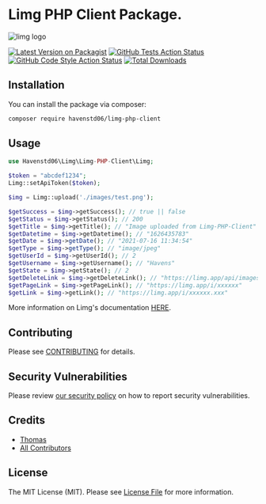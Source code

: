 # Limg PHP Client Package.

<img src="https://limg.app/i/gQHOGpS.png/500" alt="limg logo">

[![Latest Version on Packagist](https://img.shields.io/packagist/v/havenstd06/limg-php-client.svg?style=flat-square)](https://packagist.org/packages/havenstd06/limg-php-client)
[![GitHub Tests Action Status](https://img.shields.io/github/workflow/status/havenstd06/limg-php-client/run-tests?label=tests)](https://github.com/havenstd06/limg-php-client/actions?query=workflow%3ATests+branch%3Amaster)
[![GitHub Code Style Action Status](https://img.shields.io/github/workflow/status/havenstd06/limg-php-client/Check%20&%20fix%20styling?label=code%20style)](https://github.com/havenstd06/limg-php-client/actions?query=workflow%3A"Check+%26+fix+styling"+branch%3Amaster)
[![Total Downloads](https://img.shields.io/packagist/dt/havenstd06/limg-php-client.svg?style=flat-square)](https://packagist.org/packages/havenstd06/limg-php-client)

## Installation

You can install the package via composer:

```bash
composer require havenstd06/limg-php-client
```

## Usage

```php
use Havenstd06\Limg\Limg-PHP-Client\Limg;

$token = "abcdef1234";
Limg::setApiToken($token);

$img = Limg::upload('./images/test.png');

$getSuccess = $img->getSuccess(); // true || false
$getStatus = $img->getStatus(); // 200
$getTitle = $img->getTitle(); // "Image uploaded from Limg-PHP-Client"
$getDatetime = $img->getDatetime(); // "1626435783"
$getDate = $img->getDate(); // "2021-07-16 11:34:54"
$getType = $img->getType(); // "image/jpeg"
$getUserId = $img->getUserId(); // 2
$getUsername = $img->getUsername(); // "Havens"
$getState = $img->getState(); // 2
$getDeleteLink = $img->getDeleteLink(); // "https://limg.app/api/images/delete/xxxxxx"
$getPageLink = $img->getPageLink(); // "https://limg.app/i/xxxxxx"
$getLink = $img->getLink(); // "https://limg.app/i/xxxxxx.xxx"
```

More information on Limg's documentation [HERE](https://github.com/Havenstd06/Limg).

## Contributing

Please see [CONTRIBUTING](.github/CONTRIBUTING.md) for details.

## Security Vulnerabilities

Please review [our security policy](../../security/policy) on how to report security vulnerabilities.

## Credits

- [Thomas](https://github.com/Havenstd06)
- [All Contributors](../../contributors)

## License

The MIT License (MIT). Please see [License File](LICENSE.md) for more information.
